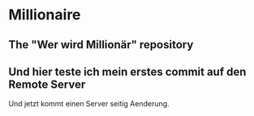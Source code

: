 Millionaire
===========

The "Wer wird Millionär" repository
------------------------
Und hier teste ich mein erstes commit auf den Remote Server
----
Und jetzt kommt einen Server seitig Aenderung.
